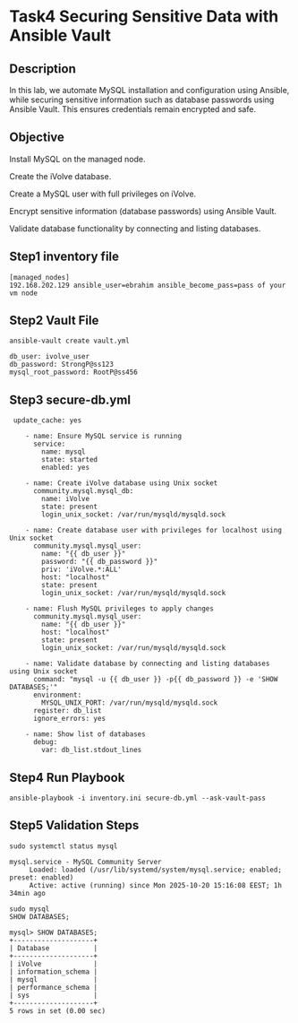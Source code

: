 # Task4 Securing Sensitive Data with Ansible Vault

## Description


In this lab, we automate MySQL installation and configuration using Ansible, while securing sensitive information such as database passwords using Ansible Vault. This ensures credentials remain encrypted and safe.


## Objective
Install MySQL on the managed node.

Create the iVolve database.

Create a MySQL user with full privileges on iVolve.

Encrypt sensitive information (database passwords) using Ansible Vault.

Validate database functionality by connecting and listing databases.

## Step1 inventory file
```
[managed_nodes]
192.168.202.129 ansible_user=ebrahim ansible_become_pass=pass of your vm node
```

## Step2 Vault File

```
ansible-vault create vault.yml

```
```
db_user: ivolve_user
db_password: StrongP@ss123
mysql_root_password: RootP@ss456
```
## Step3 secure-db.yml 

```
 update_cache: yes

    - name: Ensure MySQL service is running
      service:
        name: mysql
        state: started
        enabled: yes

    - name: Create iVolve database using Unix socket
      community.mysql.mysql_db:
        name: iVolve
        state: present
        login_unix_socket: /var/run/mysqld/mysqld.sock

    - name: Create database user with privileges for localhost using Unix socket
      community.mysql.mysql_user:
        name: "{{ db_user }}"
        password: "{{ db_password }}"
        priv: 'iVolve.*:ALL'
        host: "localhost"
        state: present
        login_unix_socket: /var/run/mysqld/mysqld.sock

    - name: Flush MySQL privileges to apply changes
      community.mysql.mysql_user:
        name: "{{ db_user }}"
        host: "localhost"
        state: present
        login_unix_socket: /var/run/mysqld/mysqld.sock

    - name: Validate database by connecting and listing databases using Unix socket
      command: "mysql -u {{ db_user }} -p{{ db_password }} -e 'SHOW DATABASES;'"
      environment:
        MYSQL_UNIX_PORT: /var/run/mysqld/mysqld.sock
      register: db_list
      ignore_errors: yes

    - name: Show list of databases
      debug:
        var: db_list.stdout_lines
```

## Step4 Run Playbook

```
ansible-playbook -i inventory.ini secure-db.yml --ask-vault-pass
```

## Step5 Validation Steps 

```
sudo systemctl status mysql

mysql.service - MySQL Community Server
     Loaded: loaded (/usr/lib/systemd/system/mysql.service; enabled; preset: enabled)
     Active: active (running) since Mon 2025-10-20 15:16:08 EEST; 1h 34min ago

```

```
sudo mysql
SHOW DATABASES;

mysql> SHOW DATABASES;
+--------------------+
| Database           |
+--------------------+
| iVolve             |
| information_schema |
| mysql              |
| performance_schema |
| sys                |
+--------------------+
5 rows in set (0.00 sec)
```





